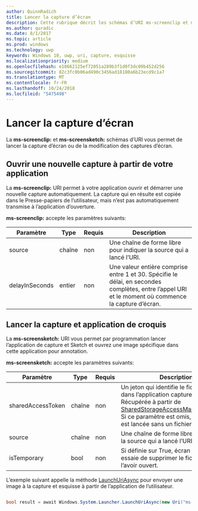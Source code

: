 ```yaml
---
author: QuinnRadich
title: Lancer la capture d’écran
description: Cette rubrique décrit les schémas d’URI ms-screenclip et ms-screensketch. Votre application peut utiliser ces schémas d’URI pour lancer l’application capture & croquis ou d’en ouvrir une nouvelle capture.
ms.author: quradic
ms.date: 8/1/2017
ms.topic: article
ms.prod: windows
ms.technology: uwp
keywords: Windows 10, uwp, uri, capture, esquisse
ms.localizationpriority: medium
ms.openlocfilehash: e18662125ef72051a289b3f1d0f3dc09b452d256
ms.sourcegitcommit: 82c3fc0b06ad490c3456ad18180a6b23ecd9c1a7
ms.translationtype: MT
ms.contentlocale: fr-FR
ms.lasthandoff: 10/24/2018
ms.locfileid: "5475498"
---
```

# <a name="launch-screen-snipping"></a>Lancer la capture d’écran

La **ms-screenclip:** et **ms-screensketch:** schémas d’URI vous permet de lancer la capture d’écran ou de la modification des captures d’écran.

## <a name="open-a-new-snip-from-your-app"></a>Ouvrir une nouvelle capture à partir de votre application

La **ms-screenclip:** URI permet à votre application ouvrir et démarrer une nouvelle capture automatiquement. La capture qui en résulte est copiée dans le Presse-papiers de l’utilisateur, mais n’est pas automatiquement transmise à l’application d’ouverture.

**ms-screenclip:** accepte les paramètres suivants:

| Paramètre | Type | Requis | Description |
| --- | --- | --- | --- |
| source | chaîne | non | Une chaîne de forme libre pour indiquer la source qui a lancé l’URI. |
| delayInSeconds | entier | non | Une valeur entière comprise entre 1 et 30. Spécifie le délai, en secondes complètes, entre l’appel URI et le moment où commence la capture d’écran. |

## <a name="launching-the-snip--sketch-app"></a>Lancer la capture et application de croquis

La **ms-screensketch:** URI vous permet par programmation lancer l’application de capture et Sketch et ouvrez une image spécifique dans cette application pour annotation.

**ms-screensketch:** accepte les paramètres suivants:

| Paramètre | Type | Requis | Description |
| --- | --- | --- | --- |
| sharedAccessToken | chaîne | non | Un jeton qui identifie le fichier à ouvrir dans l’application capture & esquisse. Récupérée à partir de [SharedStorageAccessManager.AddFile](https://docs.microsoft.com/uwp/api/windows.applicationmodel.datatransfer.sharedstorageaccessmanager.addfile). Si ce paramètre est omis, l’application est lancée sans un fichier ouvert. |
| source | chaîne | non | Une chaîne de forme libre pour indiquer la source qui a lancé l’URI. |
| isTemporary | bool | non | Si définie sur True, écran Esquisse essaie de supprimer le fichier après l’avoir ouvert. |

L’exemple suivant appelle la méthode [LaunchUriAsync](https://docs.microsoft.com/uwp/api/Windows.System.Launcher#Windows_System_Launcher_LaunchUriAsync_Windows_Foundation_Uri_) pour envoyer une image à la capture et esquisse à partir de l’application de l’utilisateur.

```csharp

bool result = await Windows.System.Launcher.LaunchUriAsync(new Uri("ms-screensketch:edit?source=MyApp&isTemporary=false&sharedAccessToken=2C37ADDA-B054-40B5-8B38-11CED1E1A2D"));

```